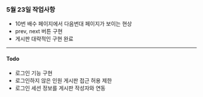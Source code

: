 
### 5월 23일 작업사항


- 10번 배수 페이지에서 다음번대 페이지가 보이는 현상
- prev, next 버튼 구현
- 게시판 대략적인 구현 완료
---

#### Todo

- 로그인 기능 구현
- 로그인하지 않은 인원 게시판 접근 허용 제한
- 로그인 세션 정보를 게시판 작성자와 연동